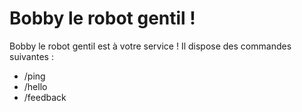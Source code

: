 # Bobby le robot gentil !

Bobby le robot gentil est à votre service !
Il dispose des commandes suivantes :
- /ping
- /hello
- /feedback